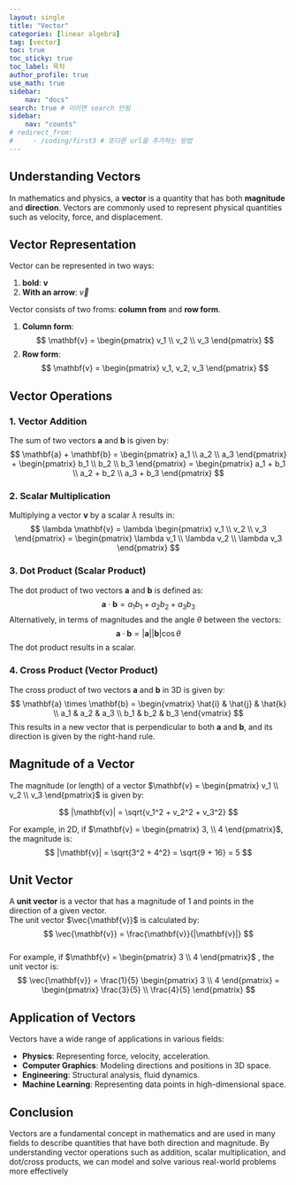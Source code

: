 ```yaml
---
layout: single
title: "Vector"
categories: [linear algebra]
tag: [vector]
toc: true
toc_sticky: true
toc_label: 목차
author_profile: true
use_math: true
sidebar: 
    nav: "docs"
search: true # 이러면 search 안됨
sidebar:
    nav: "counts"
# redirect_from:
#     - /coding/first3 # 또다른 url을 추가하는 방법
---
```


## Understanding Vectors
In mathematics and physics, a **vector** is a quantity that has both **magnitude** and **direction**. Vectors are commonly used to represent physical quantities such as velocity, force, and displacement.

## Vector Representation
Vector can be represented in two ways:
1. **bold**: $\mathbf{v}$
2. **With an arrow**: $\vec{v}$

Vector consists of two froms: **column from** and **row form**.
1. **Column form**:
   $$
   \mathbf{v} = \begin{pmatrix} v_1 \\ v_2 \\ v_3 \end{pmatrix}
   $$
2. **Row form**:
   $$
   \mathbf{v} = \begin{pmatrix} v_1, v_2, v_3 \end{pmatrix}
   $$

## Vector Operations
### 1. **Vector Addition**
The sum of two vectors $\mathbf{a}$ and $\mathbf{b}$ is given by:
$$
\mathbf{a} + \mathbf{b} = \begin{pmatrix} a_1 \\ a_2 \\ a_3 \end{pmatrix} + \begin{pmatrix} b_1 \\ b_2 \\ b_3 \end{pmatrix} = \begin{pmatrix} a_1 + b_1 \\ a_2 + b_2 \\ a_3 + b_3 \end{pmatrix}
$$   

### 2. **Scalar Multiplication**
Multiplying a vector $\mathbf{v}$ by a scalar $\lambda$ results in:
$$
\lambda \mathbf{v} = \lambda \begin{pmatrix} v_1 \\ v_2 \\ v_3 \end{pmatrix} = \begin{pmatrix} \lambda v_1 \\ \lambda v_2 \\ \lambda v_3 \end{pmatrix}
$$

### 3. **Dot Product (Scalar Product)**
The dot product of two vectors $\mathbf{a}$ and $\mathbf{b}$ is defined as:
$$
\mathbf{a} \cdot \mathbf{b} = a_1b_1 + a_2b_2 + a_3b_3
$$
Alternatively, in terms of magnitudes and the angle $\theta$ between the vectors:
$$
\mathbf{a} \cdot \mathbf{b} = |\mathbf{a}| |\mathbf{b}| \cos \theta
$$
The dot product results in a scalar.

### 4. **Cross Product (Vector Product)**
The cross product of two vectors $\mathbf{a}$ and $\mathbf{b}$ in 3D is given by:
$$
\mathbf{a} \times \mathbf{b} = \begin{vmatrix} \hat{i} & \hat{j} & \hat{k} \\ a_1 & a_2 & a_3 \\ b_1 & b_2 & b_3 \end{vmatrix}
$$
This results in a new vector that is perpendicular to both $\mathbf{a}$ and $\mathbf{b}$, and its direction is given by the right-hand rule.

## Magnitude of a Vector

The magnitude (or length) of a vector $\mathbf{v} = \begin{pmatrix} v_1 \\ v_2 \\ v_3 \end{pmatrix}$ is given by:


$$
|\mathbf{v}| = \sqrt{v_1^2 + v_2^2 + v_3^2}
$$    

For example, in 2D, if $\mathbf{v} = \begin{pmatrix} 3, \\ 4 \end{pmatrix}$, the magnitude is:
$$
|\mathbf{v}| = \sqrt{3^2 + 4^2} = \sqrt{9 + 16} = 5
$$

## Unit Vector

A **unit vector** is a vector that has a magnitude of 1 and points in the direction of a given vector.   
The unit vector $\vec{\mathbf{v}}$ is calculated by:
$$
\vec{\mathbf{v}} = \frac{\mathbf{v}}{|\mathbf{v}|}
$$   
For example, if $\mathbf{v} = \begin{pmatrix} 3 \\ 4 \end{pmatrix}$ , the unit vector is:
$$
\vec{\mathbf{v}} = \frac{1}{5} \begin{pmatrix} 3 \\ 4 \end{pmatrix} = \begin{pmatrix} \frac{3}{5} \\ \frac{4}{5} \end{pmatrix}
$$

## Application of Vectors

Vectors have a wide range of applications in various fields:
- **Physics**: Representing force, velocity, acceleration.
- **Computer Graphics**: Modeling directions and positions in 3D space.
- **Engineering**: Structural analysis, fluid dynamics.
- **Machine Learning**: Representing data points in high-dimensional space.

## Conclusion
Vectors are a fundamental concept in mathematics and are used in many fields to describe quantities that have both direction and magnitude. By understanding vector operations such as addition, scalar multiplication, and dot/cross products, we can model and solve various real-world problems more effectively